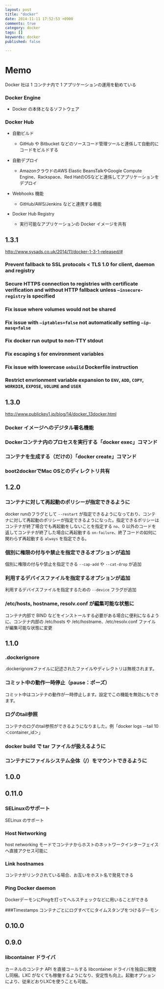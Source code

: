 ```yaml
---
layout: post
title: "docker"
date: 2014-11-11 17:52:53 +0900
comments: true
category: docker
tags: []
keywords: docker
published: false

---
```



Memo
====
Docker 社は 1 コンテナ内で 1 アプリケーションの運用を勧めている


### Docker Engine

* Docker の本体となるソフトウェア

### Docker Hub

* 自動ビルド
  * GitHub や Bitbucket などのソースコード管理ツールと連係して自動的にコードをビルドする

* 自動デプロイ
  * AmazonクラウドのAWS Elastic BeansTalkやGoogle Compute Engine、Rackspace、Red HatのOSなどと連係してアプリケーションをデプロイ

* Webhooks 機能
  * GitHub/AWS/Jenkins などと連携する機能

* Docker Hub Registry
  * 実行可能なアプリケーションの Docker イメージを共有


1.3.1
----
http://www.sysads.co.uk/2014/11/docker-1-3-1-released/#

### Prevent fallback to SSL protocols < TLS 1.0 for client, daemon and registry

### Secure HTTPS connection to registries with certificate verification and without HTTP fallback unless `–insecure-registry` is specified

### Fix issue where volumes would not be shared

### Fix issue with `–iptables=false` not automatically setting `–ip-masq=false`

### Fix docker run output to non-TTY stdout

### Fix escaping `$` for environment variables

### Fix issue with lowercase `onbuild` Dockerfile instruction

### Restrict envrionment variable expansion to `ENV`, `ADD`, `COPY`, `WORKDIR`, `EXPOSE`, `VOLUME` and `USER`


1.3.0
----
http://www.publickey1.jp/blog/14/docker_13docker.html

### Docker イメージへのデジタル署名機能

### Dockerコンテナ内のプロセスを実行する「docker exec」コマンド

### コンテナを生成する（だけの）「docker create」コマンド

### boot2dockerでMac OSとのディレクトリ共有


1.2.0
---
### コンテナに対して再起動のポリシーが指定できるように
docker runのフラグとして `--restart` が指定できるようになっており、コンテナに対して再起動のポリシーが指定できるようになった。指定できるポリシーはコンテナが終了場合でも再起動をしないことを指定する `no`、0 以外のコードを返してコンテナが終了した場合に再起動する `on-failure`、終了コードの如何に関わらず再起動する `always` を指定できる。

### 個別に権限の付与や禁止を指定できるオプションが追加 
個別に権限の付与や禁止を指定できる `--cap-add` や `--cat-drop` が追加

### 利用するデバイスファイルを指定するオプションが追加
利用するデバイスファイルを指定するための `--device` フラグが追加

### /etc/hosts, hostname, resolv.conf が編集可能な状態に
コンテナ内部で BIND などをインストールする必要がある場合に便利になるように、コンテナ内部の /etc/hosts や /etc/hostname、/etc/resolv.conf ファイルが編集可能な状態に変更


1.1.0
----
### .dockerignore 
.dockerignoreファイルに記述されたファイルやディレクトリは無視されます。

### コミット中の動作一時停止（pause：ポーズ） 
コミット中はコンテナの動作が一時停止します。設定でこの機能を無効にもできます。

### ログのtail参照 
コンテナのログのtail参照ができるようになりました。例「docker logs --tail 10 ＜container_id＞」

### docker build で tar ファイルが扱えるように

### コンテナにファイルシステム全体（/）をマウントできるように


1.0.0
---


0.11.0
----
### SELinuxのサポート 
SELinux のサポート

### Host Networking 
host networking モードでコンテナからホストのネットワークインターフェイスへ直接アクセス可能に

### Link hostnames 
コンテナがリンクされている場合、お互いをホスト名で発見できる

### Ping Docker daemon 
DockerデーモンにPingを打ってヘルスチェックなどに用いることができる

###Timestamps
コンテナごとにログすべてにタイムスタンプをつけるデーモン

0.10.0
----



0.9.0
----

### libcontainer ドライバ
カーネルのコンテナ API を直接コールする libcontainer ドライバを独自に開発し同梱。LXC がなくても稼働するようになり、安定性も向上。起動オプションにより、従来どおりLXCを使うことも可能。

